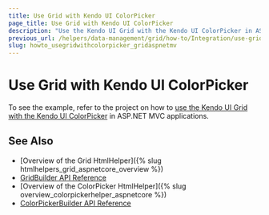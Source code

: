 ```yaml
---
title: Use Grid with Kendo UI ColorPicker
page_title: Use Grid with Kendo UI ColorPicker
description: "Use the Kendo UI Grid with the Kendo UI ColorPicker in ASP.NET MVC applications."
previous_url: /helpers/data-management/grid/how-to/Integration/use-grid-with-colorpicker
slug: howto_usegridwithcolorpicker_gridaspnetmv
---
```


# Use Grid with Kendo UI ColorPicker

To see the example, refer to the project on how to [use the Kendo UI Grid with the Kendo UI ColorPicker](https://github.com/telerik/ui-for-aspnet-mvc-examples/tree/master/grid/grid-contains-color-picker) in ASP.NET MVC applications.

## See Also

* [Overview of the Grid HtmlHelper]({% slug htmlhelpers_grid_aspnetcore_overview %})
* [GridBuilder API Reference](https://docs.telerik.com/aspnet-mvc/api/kendo.mvc.ui.fluent/gridbuilder)
* [Overview of the ColorPicker HtmlHelper]({% slug overview_colorpickerhelper_aspnetcore %})
* [ColorPickerBuilder API Reference](https://docs.telerik.com/aspnet-mvc/api/kendo.mvc.ui.fluent/colorpickerbuilder)


